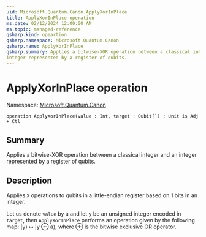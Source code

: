 ```yaml
---
uid: Microsoft.Quantum.Canon.ApplyXorInPlace
title: ApplyXorInPlace operation
ms.date: 02/12/2024 12:00:00 AM
ms.topic: managed-reference
qsharp.kind: opeartion
qsharp.namespace: Microsoft.Quantum.Canon
qsharp.name: ApplyXorInPlace
qsharp.summary: Applies a bitwise-XOR operation between a classical integer and an
integer represented by a register of qubits.
---
```


# ApplyXorInPlace operation

Namespace: [Microsoft.Quantum.Canon](xref:Microsoft.Quantum.Canon)

```qsharp
operation ApplyXorInPlace(value : Int, target : Qubit[]) : Unit is Adj + Ctl
```

## Summary
Applies a bitwise-XOR operation between a classical integer and an
integer represented by a register of qubits.

## Description
Applies `X` operations to qubits in a little-endian register based on
1 bits in an integer.

Let us denote `value` by a and let y be an unsigned integer encoded in `target`,
then `ApplyXorInPlace` performs an operation given by the following map:
|y⟩ ↦ |y ⊕ a⟩, where ⊕ is the bitwise exclusive OR operator.

